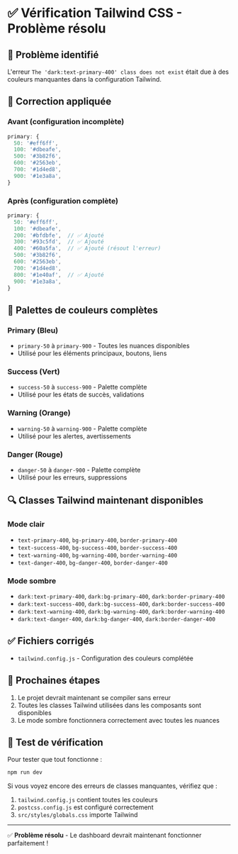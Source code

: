 # ✅ Vérification Tailwind CSS - Problème résolu

## 🐛 Problème identifié
L'erreur `The 'dark:text-primary-400' class does not exist` était due à des couleurs manquantes dans la configuration Tailwind.

## 🔧 Correction appliquée

### Avant (configuration incomplète)
```javascript
primary: {
  50: '#eff6ff',
  100: '#dbeafe',
  500: '#3b82f6',
  600: '#2563eb',
  700: '#1d4ed8',
  900: '#1e3a8a',
}
```

### Après (configuration complète)
```javascript
primary: {
  50: '#eff6ff',
  100: '#dbeafe',
  200: '#bfdbfe',  // ✅ Ajouté
  300: '#93c5fd',  // ✅ Ajouté
  400: '#60a5fa',  // ✅ Ajouté (résout l'erreur)
  500: '#3b82f6',
  600: '#2563eb',
  700: '#1d4ed8',
  800: '#1e40af',  // ✅ Ajouté
  900: '#1e3a8a',
}
```

## 🎨 Palettes de couleurs complètes

### Primary (Bleu)
- `primary-50` à `primary-900` - Toutes les nuances disponibles
- Utilisé pour les éléments principaux, boutons, liens

### Success (Vert)
- `success-50` à `success-900` - Palette complète
- Utilisé pour les états de succès, validations

### Warning (Orange)
- `warning-50` à `warning-900` - Palette complète
- Utilisé pour les alertes, avertissements

### Danger (Rouge)
- `danger-50` à `danger-900` - Palette complète
- Utilisé pour les erreurs, suppressions

## 🔍 Classes Tailwind maintenant disponibles

### Mode clair
- `text-primary-400`, `bg-primary-400`, `border-primary-400`
- `text-success-400`, `bg-success-400`, `border-success-400`
- `text-warning-400`, `bg-warning-400`, `border-warning-400`
- `text-danger-400`, `bg-danger-400`, `border-danger-400`

### Mode sombre
- `dark:text-primary-400`, `dark:bg-primary-400`, `dark:border-primary-400`
- `dark:text-success-400`, `dark:bg-success-400`, `dark:border-success-400`
- `dark:text-warning-400`, `dark:bg-warning-400`, `dark:border-warning-400`
- `dark:text-danger-400`, `dark:bg-danger-400`, `dark:border-danger-400`

## ✅ Fichiers corrigés
- `tailwind.config.js` - Configuration des couleurs complétée

## 🚀 Prochaines étapes
1. Le projet devrait maintenant se compiler sans erreur
2. Toutes les classes Tailwind utilisées dans les composants sont disponibles
3. Le mode sombre fonctionnera correctement avec toutes les nuances

## 🧪 Test de vérification
Pour tester que tout fonctionne :
```bash
npm run dev
```

Si vous voyez encore des erreurs de classes manquantes, vérifiez que :
1. `tailwind.config.js` contient toutes les couleurs
2. `postcss.config.js` est configuré correctement
3. `src/styles/globals.css` importe Tailwind

---

✅ **Problème résolu** - Le dashboard devrait maintenant fonctionner parfaitement !